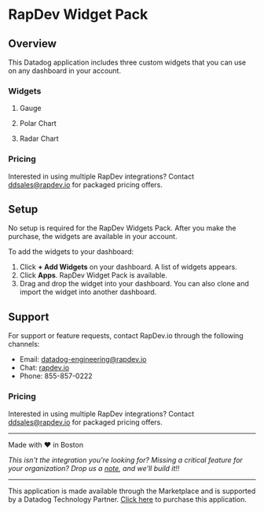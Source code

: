 # RapDev Widget Pack

## Overview

This Datadog application includes three custom widgets that you can use on any dashboard in your account.

### Widgets

1. Gauge

2. Polar Chart

3. Radar Chart

### Pricing
Interested in using multiple RapDev integrations? Contact [ddsales@rapdev.io](mailto:ddsales@rapdev.io) for packaged pricing offers.

## Setup

No setup is required for the RapDev Widgets Pack. After you make the purchase, the widgets are available in your account.

To add the widgets to your dashboard:

 1. Click **+ Add Widgets** on your dashboard. A list of widgets appears. 
 2. Click **Apps**. RapDev Widget Pack is available. 
 3. Drag and drop the widget into your dashboard. You can also clone and import the widget into another dashboard.

## Support

For support or feature requests, contact RapDev.io through the following channels:

- Email: datadog-engineering@rapdev.io
- Chat: [rapdev.io](https://www.rapdev.io/#Get-in-touch)
- Phone: 855-857-0222

### Pricing
Interested in using multiple RapDev integrations? Contact [ddsales@rapdev.io](mailto:ddsales@rapdev.io) for packaged pricing offers.

---
Made with ❤️ in Boston

*This isn't the integration you're looking for? Missing a critical feature for your organization? Drop us a [note](mailto:datadog-engineering@rapdev.io), and we'll build it!!*

---
This application is made available through the Marketplace and is supported by a Datadog Technology Partner. [Click here](https://app.datadoghq.com/marketplace/app/rapdev-dashboard-widget-pack/pricing) to purchase this application.
